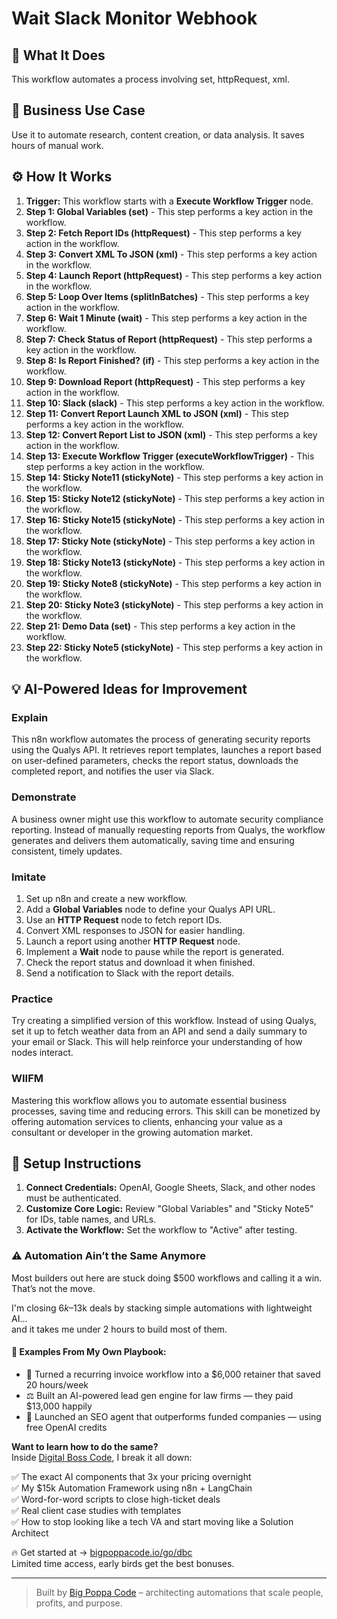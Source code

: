 # Wait Slack Monitor Webhook

## 🚀 What It Does
This workflow automates a process involving set, httpRequest, xml.

## 💼 Business Use Case
Use it to automate research, content creation, or data analysis. It saves hours of manual work.

## ⚙️ How It Works
1.  **Trigger:** This workflow starts with a **Execute Workflow Trigger** node.
2. **Step 1: Global Variables (set)** - This step performs a key action in the workflow.
3. **Step 2: Fetch Report IDs (httpRequest)** - This step performs a key action in the workflow.
4. **Step 3: Convert XML To JSON (xml)** - This step performs a key action in the workflow.
5. **Step 4: Launch Report (httpRequest)** - This step performs a key action in the workflow.
6. **Step 5: Loop Over Items (splitInBatches)** - This step performs a key action in the workflow.
7. **Step 6: Wait 1 Minute (wait)** - This step performs a key action in the workflow.
8. **Step 7: Check Status of Report (httpRequest)** - This step performs a key action in the workflow.
9. **Step 8: Is Report Finished? (if)** - This step performs a key action in the workflow.
10. **Step 9: Download Report (httpRequest)** - This step performs a key action in the workflow.
11. **Step 10: Slack (slack)** - This step performs a key action in the workflow.
12. **Step 11: Convert Report Launch XML to JSON (xml)** - This step performs a key action in the workflow.
13. **Step 12: Convert Report List to JSON (xml)** - This step performs a key action in the workflow.
14. **Step 13: Execute Workflow Trigger (executeWorkflowTrigger)** - This step performs a key action in the workflow.
15. **Step 14: Sticky Note11 (stickyNote)** - This step performs a key action in the workflow.
16. **Step 15: Sticky Note12 (stickyNote)** - This step performs a key action in the workflow.
17. **Step 16: Sticky Note15 (stickyNote)** - This step performs a key action in the workflow.
18. **Step 17: Sticky Note (stickyNote)** - This step performs a key action in the workflow.
19. **Step 18: Sticky Note13 (stickyNote)** - This step performs a key action in the workflow.
20. **Step 19: Sticky Note8 (stickyNote)** - This step performs a key action in the workflow.
21. **Step 20: Sticky Note3 (stickyNote)** - This step performs a key action in the workflow.
22. **Step 21: Demo Data (set)** - This step performs a key action in the workflow.
23. **Step 22: Sticky Note5 (stickyNote)** - This step performs a key action in the workflow.

## 💡 AI-Powered Ideas for Improvement
### Explain
This n8n workflow automates the process of generating security reports using the Qualys API. It retrieves report templates, launches a report based on user-defined parameters, checks the report status, downloads the completed report, and notifies the user via Slack.

### Demonstrate
A business owner might use this workflow to automate security compliance reporting. Instead of manually requesting reports from Qualys, the workflow generates and delivers them automatically, saving time and ensuring consistent, timely updates.

### Imitate
1. Set up n8n and create a new workflow.
2. Add a **Global Variables** node to define your Qualys API URL.
3. Use an **HTTP Request** node to fetch report IDs.
4. Convert XML responses to JSON for easier handling.
5. Launch a report using another **HTTP Request** node.
6. Implement a **Wait** node to pause while the report is generated.
7. Check the report status and download it when finished.
8. Send a notification to Slack with the report details.

### Practice
Try creating a simplified version of this workflow. Instead of using Qualys, set it up to fetch weather data from an API and send a daily summary to your email or Slack. This will help reinforce your understanding of how nodes interact.

### WIIFM
Mastering this workflow allows you to automate essential business processes, saving time and reducing errors. This skill can be monetized by offering automation services to clients, enhancing your value as a consultant or developer in the growing automation market.

## 🔧 Setup Instructions
1. **Connect Credentials:** OpenAI, Google Sheets, Slack, and other nodes must be authenticated.
2. **Customize Core Logic:** Review "Global Variables" and "Sticky Note5" for IDs, table names, and URLs.
3. **Activate the Workflow:** Set the workflow to "Active" after testing.

### ⚠️ Automation Ain’t the Same Anymore

Most builders out here are stuck doing $500 workflows and calling it a win.  
That’s not the move.  

I'm closing $6k–$13k deals by stacking simple automations with lightweight AI...  
and it takes me under 2 hours to build most of them.

#### 🧠 Examples From My Own Playbook:
- 🔁 Turned a recurring invoice workflow into a $6,000 retainer that saved 20 hours/week  
- ⚖️ Built an AI-powered lead gen engine for law firms — they paid $13,000 happily  
- 🚀 Launched an SEO agent that outperforms funded companies — using free OpenAI credits  

**Want to learn how to do the same?**  
Inside [Digital Boss Code](https://bigpoppacode.io/go/dbc), I break it all down:

✅ The exact AI components that 3x your pricing overnight  
✅ My $15k Automation Framework using n8n + LangChain  
✅ Word-for-word scripts to close high-ticket deals  
✅ Real client case studies with templates  
✅ How to stop looking like a tech VA and start moving like a Solution Architect  

🔥 Get started at → [bigpoppacode.io/go/dbc](https://bigpoppacode.io/go/dbc)  
Limited time access, early birds get the best bonuses.

---
> Built by [Big Poppa Code](https://bigpoppacode.io) – architecting automations that scale people, profits, and purpose.
